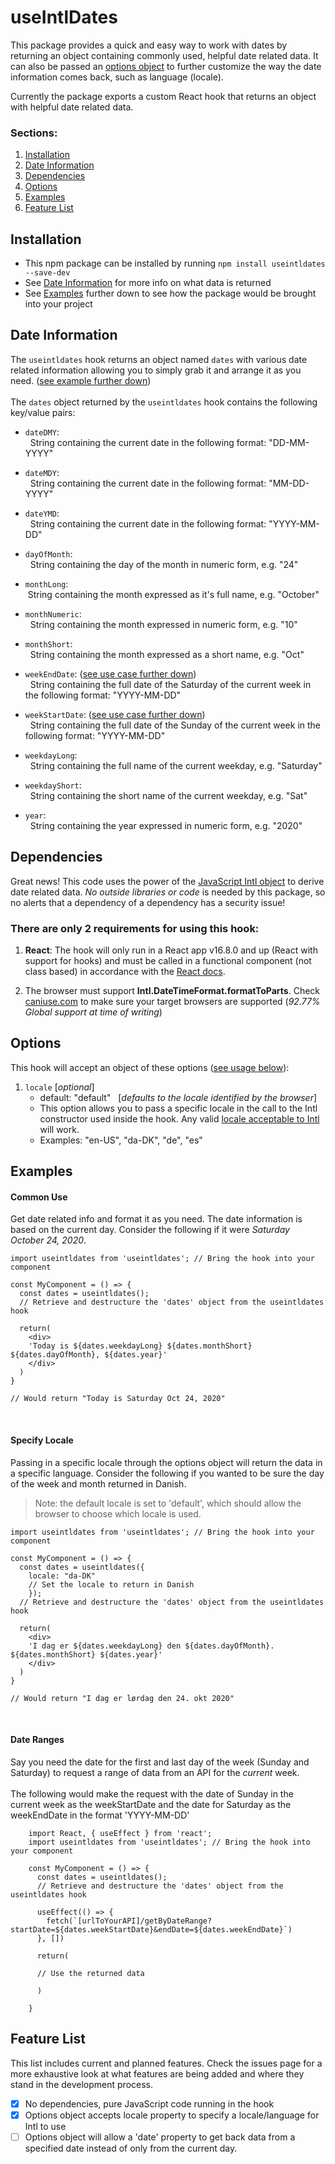 # useIntlDates

This package provides a quick and easy way to work with dates by returning an object containing commonly used, helpful date related data. It can also be passed an [options object](#options) to further customize the way the date information comes back, such as language (locale). <br />

Currently the package exports a custom React hook that returns an object with helpful date related data.

### Sections:

1. [Installation](#installation)
2. [Date Information](#date-information)
3. [Dependencies](#dependencies)
4. [Options](#options)
5. [Examples](#examples)
6. [Feature List](#feature-list)

## Installation

- This npm package can be installed by running `npm install useintldates --save-dev`
- See [Date Information](#date-information) for more info on what data is returned
- See [Examples](#examples) further down to see how the package would be brought into your project

## Date Information

The `useintldates` hook returns an object named `dates` with various date related information allowing you to simply grab it and arrange it as you need. ([see example further down](#examples))<br /> <br />
The `dates` object returned by the `useintldates` hook contains the following key/value pairs:

- `dateDMY`: <br /> &nbsp; String containing the current date in the following format: "DD-MM-YYYY"

- `dateMDY`: <br /> &nbsp; String containing the current date in the following format: "MM-DD-YYYY"

- `dateYMD`: <br /> &nbsp; String containing the current date in the following format: "YYYY-MM-DD"

- `dayOfMonth`: <br /> &nbsp; String containing the day of the month in numeric form, e.g. "24"

- `monthLong`: <br /> &nbsp;String containing the month expressed as it's full name, e.g. "October"

- `monthNumeric`: <br /> &nbsp; String containing the month expressed in numeric form, e.g. "10"

- `monthShort`: <br /> &nbsp; String containing the month expressed as a short name, e.g. "Oct"

- `weekEndDate`: ([see use case further down](#date-ranges)) <br /> &nbsp; String containing the full date of the Saturday of the current week in the following format: "YYYY-MM-DD"

- `weekStartDate`: ([see use case further down](#date-ranges)) <br /> &nbsp; String containing the full date of the Sunday of the current week in the following format: "YYYY-MM-DD"

- `weekdayLong`: <br /> &nbsp; String containing the full name of the current weekday, e.g. "Saturday"

- `weekdayShort`: <br /> &nbsp; String containing the short name of the current weekday, e.g. "Sat"

- `year`: <br /> &nbsp; String containing the year expressed in numeric form, e.g. "2020"

## Dependencies

Great news! This code uses the power of the [JavaScript Intl object](https://developer.mozilla.org/en-US/docs/Web/JavaScript/Reference/Global_Objects/Intl/DateTimeFormat) to derive date related data. _No outside libraries or code_ is needed by this package, so no alerts that a dependency of a dependency has a security issue!<br />

### There are only 2 requirements for using this hook:

1.  **React**: The hook will only run in a React app v16.8.0 and up (React with support for hooks) and must be called in a functional component (not class based) in accordance with the [React docs](https://reactjs.org/docs/hooks-intro.html).

2.  The browser must support **Intl.DateTimeFormat.formatToParts**. Check [caniuse.com](https://caniuse.com/?search=Intl%3A%20DateTimeFormat%3A%20formatToParts) to make sure your target browsers are supported (_92.77% Global support at time of writing_)

## Options

This hook will accept an object of these options ([see usage below](#specify-locale)):

1. `locale` [_optional_]<br />
   - default: "default" &nbsp; [_defaults to the locale identified by the browser_]<br />
   - This option allows you to pass a specific locale in the call to the Intl constructor used inside the hook. Any valid [locale acceptable to Intl](https://developer.mozilla.org/en-US/docs/Web/JavaScript/Reference/Global_Objects/Intl#locales_argument) will work.<br />
   - Examples: "en-US", "da-DK", "de", "es"

## Examples

#### Common Use

Get date related info and format it as you need. The date information is based on the current day. Consider the following if it were _Saturday October 24, 2020_.<br />

```
import useintldates from 'useintldates'; // Bring the hook into your component

const MyComponent = () => {
  const dates = useintldates();
  // Retrieve and destructure the 'dates' object from the useintldates hook

  return(
    <div>
    'Today is ${dates.weekdayLong} ${dates.monthShort} ${dates.dayOfMonth}, ${dates.year}'
    </div>
  )
}

// Would return "Today is Saturday Oct 24, 2020"

```

<br />

#### Specify Locale

Passing in a specific locale through the options object will return the data in a specific language. Consider the following if you wanted to be sure the day of the week and month returned in Danish.

> Note: the default locale is set to 'default', which should allow the browser to choose which locale is used.

```
import useintldates from 'useintldates'; // Bring the hook into your component

const MyComponent = () => {
  const dates = useintldates({
    locale: "da-DK"
    // Set the locale to return in Danish
    });
  // Retrieve and destructure the 'dates' object from the useintldates hook

  return(
    <div>
    'I dag er ${dates.weekdayLong} den ${dates.dayOfMonth}. ${dates.monthShort} ${dates.year}'
    </div>
  )
}

// Would return "I dag er lørdag den 24. okt 2020"

```

<br />

#### Date Ranges

Say you need the date for the first and last day of the week (Sunday and Saturday) to request a range of data from an API for the _current_ week. <br /> <br />
The following would make the request with the date of Sunday in the current week as the weekStartDate and the date for Saturday as the weekEndDate in the format 'YYYY-MM-DD' <br />

```
    import React, { useEffect } from 'react';
    import useintldates from 'useintldates'; // Bring the hook into your component

    const MyComponent = () => {
      const dates = useintldates();
      // Retrieve and destructure the 'dates' object from the useintldates hook

      useEffect(() => {
        fetch(`[urlToYourAPI]/getByDateRange?startDate=${dates.weekStartDate}&endDate=${dates.weekEndDate}`)
      }, [])

      return(

      // Use the returned data

      )

    }
```

## Feature List

This list includes current and planned features. Check the issues page for a more exhaustive look at what features are being added and where they stand in the development process.

- [x] No dependencies, pure JavaScript code running in the hook
- [x] Options object accepts locale property to specify a locale/language for Intl to use
- [ ] Options object will allow a 'date' property to get back data from a specified date instead of only from the current day.
